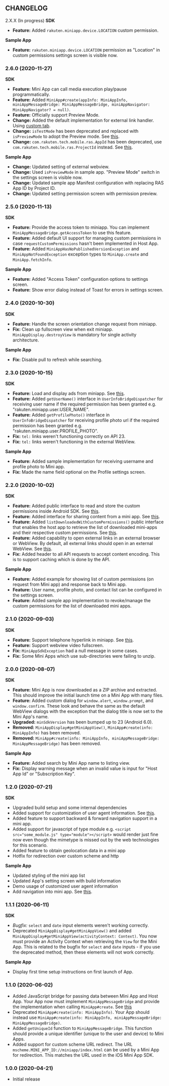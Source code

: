 ## CHANGELOG

2.X.X (In progress)
**SDK**
- **Feature:** Added `rakuten.miniapp.device.LOCATION` custom permission.

**Sample App**
- **Feature:** `rakuten.miniapp.device.LOCATION` permission as "Location" in custom permissions settings screen is visible now.

### 2.6.0 (2020-11-27)
**SDK**
- **Feature:** Mini App can call media execution play/pause programmatically.
- **Feature:** Added `MiniApp#create(appInfo: MiniAppInfo, miniAppMessageBridge: MiniAppMessageBridge, miniAppNavigator: MiniAppNavigator? = null)`.
- **Feature:** Officially support Preview Mode.
- **Change:** Added the default implementation for external link handler. Using [custom tab](https://developers.google.com/web/android/custom-tabs).
- **Change:** `isTestMode` has been deprecated and replaced with `isPreviewMode` to adopt the Preview mode. See [this](miniapp/USERGUIDE.md#2-configure-sdk-settings-in-androidmanifestxml).
- **Change:** `com.rakuten.tech.mobile.ras.AppId` has been deprecated, use `com.rakuten.tech.mobile.ras.ProjectId` instead. See [this](miniapp/USERGUIDE.md#2-configure-sdk-settings-in-androidmanifestxml).

**Sample App**
- **Change:** Updated setting of external webview.
- **Change:** Used `isPreviewMode` in sample app. "Preview Mode" switch in the settings screen is visible now.
- **Change:** Updated sample app Manifest configuration with replacing RAS App ID by Project ID.
- **Change:** Updated setting permission screen with permission preview.

### 2.5.0 (2020-11-13)
**SDK**
- **Feature:** Provide the access token to miniapp. You can implement `MiniAppMessageBridge.getAccessToken` to use this feature.
- **Feature:** Added default UI support for managing custom permissions in case `requestCustomPermissions` hasn't been implemented in Host App.
- **Feature:** Added `MiniAppHasNoPublishedVersionException` and `MiniAppNotFoundException` exception types to `MiniApp.create` and `MiniApp.fetchInfo`.

**Sample App**
- **Feature:** Added "Access Token" configuration options to settings screen.
- **Feature:** Show error dialog instead of Toast for errors in settings screen.

### 2.4.0 (2020-10-30)
**SDK**
- **Feature:** Handle the screen orientation change request from miniapp.
- **Fix:** Clean up fullscreen view when exit miniapp. `MiniAppDisplay.destroyView` is mandatory for single activity architecture.

**Sample App**
- **Fix:** Disable pull to refresh while searching.

### 2.3.0 (2020-10-15)
**SDK**
- **Feature:** Load and display ads from miniapp. See [this](miniapp/USERGUIDE.md#5-ads-integration).
- **Feature:** Added `getUserName()` interface in `UserInfoBridgeDispatcher` for receiving user name if the required permission has been granted e.g. "rakuten.miniapp.user.USER_NAME".
- **Feature:** Added `getProfilePhoto()` interface in `UserInfoBridgeDispatcher` for receiving profile photo url if the required permission has been granted e.g. "rakuten.miniapp.user.PROFILE_PHOTO".
- **Fix:** `tel:` links weren't functioning correctly on API 23.
- **Fix:** `tel:` links weren't functioning in the external WebView.

**Sample App**
- **Feature:** Added sample implementation for receiving username and profile photo to Mini app.
- **Fix:** Made the name field optional on the Profile settings screen.

### 2.2.0 (2020-10-02)
**SDK**
- **Feature:** Added public interface to read and store the custom permissions inside Android SDK. See [this](miniapp/USERGUIDE.md#4-custom-permissions).
- **Feature:** Added interface for sharing content from a mini app. See [this](miniapp/USERGUIDE.md#4-implement-the-miniappmessagebridge).
- **Feature:** Added `listDownloadedWithCustomPermissions()` public interface that enables the host app to retrieve the list of downloaded mini-apps and their respective custom permissions. See [this](miniapp/USERGUIDE.md#4-custom-permissions).
- **Feature:** Added capability to open external links in an external browser or WebView. By default, all external links should open in an external WebView. See [this](miniapp/USERGUIDE.md#3-external-url-loader).
- **Fix:** Added header to all API requests to accept content encoding. This is to support caching which is done by the API.

**Sample App**
- **Feature:** Added example for showing list of custom permissions (on request from Mini app) and response back to Mini app.
- **Feature:** User name, profile photo, and contact list can be configured in the settings screen.
- **Feature:** Added sample app implementation to revoke/manage the custom permissions for the list of downloaded mini apps.

### 2.1.0 (2020-09-03)
**SDK**
- **Feature:** Support telephone hyperlink in miniapp. See [this](https://developer.mozilla.org/en-US/docs/Web/HTML/Element/a).
- **Feature:** Support webview video fullscreen.
- **Fix:** `MiniAppSdkException` had a null message in some cases.
- **Fix:** Some Mini Apps which use sub-directories were failing to unzip.

### 2.0.0 (2020-08-07)
**SDK**
- **Feature:** Mini App is now downloaded as a ZIP archive and extracted. This should improve the initial launch time on a Mini App with many files.
- **Feature:** Added custom dialog for `window.alert`, `window.prompt`, and `window.confirm`. These look and behave the same as the default WebView dialogs with the exception that the dialog title is now set to the Mini App's name.
- **Upgraded:** `minSdkVersion` has been bumped up to 23 (Android 6.0).
- **Removed:** `MiniAppDisplay#getMiniAppView()`, `MiniApp#create(info: MiniAppInfo)` has been removed.
- **Removed:** `MiniApp#create(info: MiniAppInfo, miniAppMessageBridge: MiniAppMessageBridge)` has been removed.

**Sample App**
- **Feature:** Added search by Mini App name to listing view.
- **Fix:** Display warning message when an invalid value is input for "Host App Id" or "Subscription Key".

### 1.2.0 (2020-07-21)
**SDK**
- Upgraded build setup and some internal dependencies
- Added support for customization of user agent information. See [this](miniapp/USERGUIDE.md#2-configure-sdk-settings-in-androidmanifestxml).
- Added feature to support backward & forward navigation support in a mini app.
- Added support for javascript of type module e.g. `<script src="some_module.js" type="module"></script>` would render just fine now even though the mimetype is missed out by the web technologies for this scenario.
- Added feature to obtain geolocation data in a mini app
- Hotfix for redirection over custom scheme and http

**Sample App**
- Updated styling of the mini app list
- Updated App's setting screen with build information
- Demo usage of customized user agent information
- Add navigation into mini app. See [this](miniapp/USERGUIDE.md#navigating-inside-a-mini-app).

### 1.1.1 (2020-06-11)

**SDK**
- *Bugfix:* `select` and `date` input elements weren't working correctly.
- Deprecated `MiniAppDisplay#getMiniAppView()` and added `MiniAppDisplay#getMiniAppView(activityContext: Context)`. You now must provide an Activity Context when retrieving the `View` for the Mini App. This is related to the bugfix for `select` and `date` inputs - if you use the deprecated method, then these elements will not work correctly.

**Sample App**
- Display first time setup instructions on first launch of App.

### 1.1.0 (2020-06-02)

- Added JavaScript bridge for passing data between Mini App and Host App. Your App now must implement `MiniAppMessageBridge` and provide the implementation when calling `MiniApp#create`. See [this](miniapp/USERGUIDE.md#4-implement-the-miniappmessagebridge)
- Deprecated `MiniApp#create(info: MiniAppInfo)`. Your App should instead use `MiniApp#create(info: MiniAppInfo, miniAppMessageBridge: MiniAppMessageBridge)`.
- Added `getUniqueId` function to `MiniAppMessageBridge`. This function should provide a unique identifier (unique to the user and device) to Mini Apps.
- Added support for custom scheme URL redirect. The URL `mscheme.MINI_APP_ID://miniapp/index.html` can be used by a Mini App for redirection. This matches the URL used in the iOS Mini App SDK.

### 1.0.0 (2020-04-21)

- Initial release
